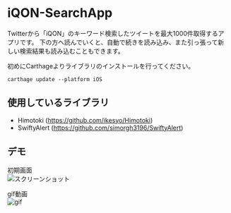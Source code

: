 # iQON-SearchApp

Twitterから「iQON」のキーワード検索したツイートを最大1000件取得するアプリです。
下の方へ読んでいくと、自動で続きを読み込み、また引っ張って新しい検索結果も読み込むこともできます。

初めにCarthageよりライブラリのインストールを行ってください。
```
carthage update --platform iOS
```

## 使用しているライブラリ
- Himotoki (https://github.com/ikesyo/Himotoki)
- SwiftyAlert (https://github.com/simorgh3196/SwiftyAlert)


## デモ
初期画面  
![スクリーンショット](https://cloud.githubusercontent.com/assets/9880704/17275729/a1ce359c-574c-11e6-92bf-5ea4aa00e285.png)

gif動画  
![gif](https://cloud.githubusercontent.com/assets/9880704/17275721/5f0d45a4-574c-11e6-93ce-97e7470042ca.gif)
